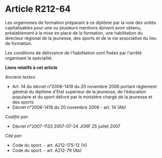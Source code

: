 # Article R212-64

Les organismes de formation préparant à ce diplôme par la voie des unités capitalisables pour une ou plusieurs mentions
doivent avoir obtenu, préalablement à la mise en place de la formation, une habilitation du directeur régional de la
jeunesse, des sports et de la vie associative du lieu de formation.

Les conditions de délivrance de l'habilitation sont fixées par l'arrêté organisant la spécialité.

**Liens relatifs à cet article**

_Anciens textes_:

  - Art. 14 du décret n°2006-1419 du 20 novembre 2006 portant règlement général du diplôme d'Etat supérieur de la jeunesse, de l'éducation populaire et du sport délivré par le ministère chargé de la jeunesse et des sports
  - Décret n°2006-1419 du 20 novembre 2006 - art. 14 (Ab)

_Codifié par_:

  - Décret n°2007-1133 2007-07-24 JORF 25 juillet 2007

_Cité par_:

  - Code du sport. - art. A212-175-12 (V)
  - Code du sport. - art. A212-79 (Ab)
